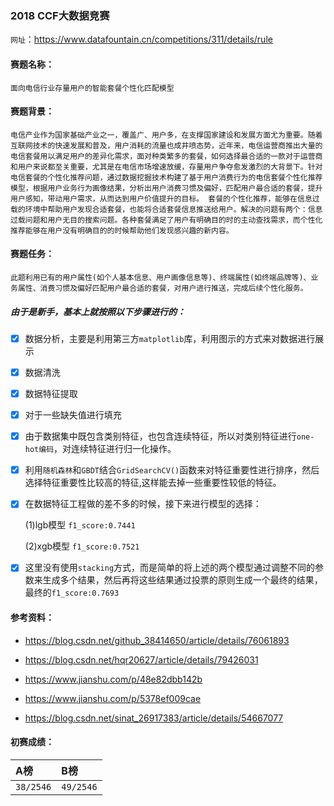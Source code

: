 ### 2018 CCF大数据竞赛

`网址`：https://www.datafountain.cn/competitions/311/details/rule

#### 赛题名称：
`面向电信行业存量用户的智能套餐个性化匹配模型`

#### 赛题背景：
`电信产业作为国家基础产业之一，覆盖广、用户多，在支撑国家建设和发展方面尤为重要。随着互联网技术的快速发展和普及，用户消耗的流量也成井喷态势，近年来，电信运营商推出大量的电信套餐用以满足用户的差异化需求，面对种类繁多的套餐，如何选择最合适的一款对于运营商和用户来说都至关重要，尤其是在电信市场增速放缓，存量用户争夺愈发激烈的大背景下。针对电信套餐的个性化推荐问题，通过数据挖掘技术构建了基于用户消费行为的电信套餐个性化推荐模型，根据用户业务行为画像结果，分析出用户消费习惯及偏好，匹配用户最合适的套餐，提升用户感知，带动用户需求，从而达到用户价值提升的目标。
套餐的个性化推荐，能够在信息过载的环境中帮助用户发现合适套餐，也能将合适套餐信息推送给用户。解决的问题有两个：信息过载问题和用户无目的搜索问题。各种套餐满足了用户有明确目的时的主动查找需求，而个性化推荐能够在用户没有明确目的的时候帮助他们发现感兴趣的新内容。`

#### 赛题任务：

`此题利用已有的用户属性(如个人基本信息、用户画像信息等)、终端属性(如终端品牌等)、业务属性、消费习惯及偏好匹配用户最合适的套餐，对用户进行推送，完成后续个性化服务。`

##### 由于是新手，基本上就按照以下步骤进行的：

   - [x] 数据分析，主要是利用第三方`matplotlib`库，利用图示的方式来对数据进行展示
   
   - [x] 数据清洗
   
   - [x] 数据特征提取
   
   - [x] 对于一些缺失值进行填充
   
   - [x] 由于数据集中既包含类别特征，也包含连续特征，所以对类别特征进行`one-hot编码`，对连续特征进行归一化操作。
   
   - [x] 利用`随机森林`和`GBDT`结合`GridSearchCV()`函数来对特征重要性进行排序，然后选择特征重要性比较高的特征,这样能去掉一些重要性较低的特征。
   
   - [x] 在数据特征工程做的差不多的时候，接下来进行模型的选择：
   
     (1)lgb模型  `f1_score:0.7441`
     
     (2)xgb模型  `f1_score:0.7521`
     
   - [x] 这里没有使用`stacking`方式，而是简单的将上述的两个模型通过调整不同的参数来生成多个结果，然后再将这些结果通过投票的原则生成一个最终的结果，最终的`f1_score:0.7693`
   
   
 #### 参考资料：
  - https://blog.csdn.net/github_38414650/article/details/76061893
  
  - https://blog.csdn.net/hqr20627/article/details/79426031
  
  - https://www.jianshu.com/p/48e82dbb142b
  
  - https://www.jianshu.com/p/5378ef009cae
  
  - https://blog.csdn.net/sinat_26917383/article/details/54667077

#### 初赛成绩：
|A榜|B榜|
|:----|:----|
|`38/2546`|`49/2546`|

